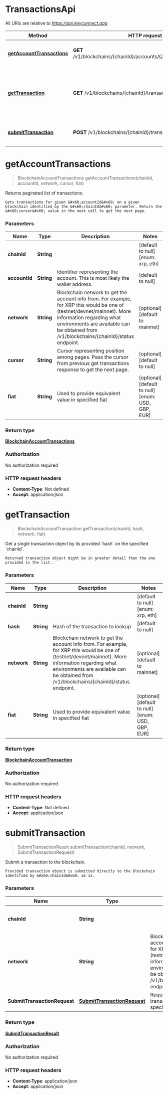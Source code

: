 # TransactionsApi

All URIs are relative to *https://api.keyconnect.app*

Method | HTTP request | Description
------------- | ------------- | -------------
[**getAccountTransactions**](TransactionsApi.md#getAccountTransactions) | **GET** /v1/blockchains/{chainId}/accounts/{accountId}/transactions | Returns paginated list of transactions.
[**getTransaction**](TransactionsApi.md#getTransaction) | **GET** /v1/blockchains/{chainId}/transactions/{hash} | Get a single transaction object by its provided &#x60;hash&#x60; on the specified &#x60;chainId&#x60;.
[**submitTransaction**](TransactionsApi.md#submitTransaction) | **POST** /v1/blockchains/{chainId}/transactions | Submit a transaction to the blockchain.


<a name="getAccountTransactions"></a>
# **getAccountTransactions**
> BlockchainAccountTransactions getAccountTransactions(chainId, accountId, network, cursor, fiat)

Returns paginated list of transactions.

    Gets transactions for given &#x60;accountId&#x60; on a given blockchain identified by the &#x60;chainId&#x60; parameter. Return the &#x60;cursor&#x60; value in the next call to get the next page.

### Parameters

Name | Type | Description  | Notes
------------- | ------------- | ------------- | -------------
 **chainId** | **String**|  | [default to null] [enum: xrp, eth]
 **accountId** | **String**| Identifier representing the account. This is most likely the wallet address. | [default to null]
 **network** | **String**|  Blockchain network to get the account info from. For example, for XRP this would be one of (testnet/devnet/mainnet). More information regarding what environments are available can be obtained from /v1/blockchains/{chainId}/status endpoint.  | [optional] [default to mainnet]
 **cursor** | **String**| Cursor representing position among pages. Pass the cursor from previous get transactions response to get the next page. | [optional] [default to null]
 **fiat** | **String**| Used to provide equivalent value in specified fiat | [optional] [default to null] [enum: USD, GBP, EUR]

### Return type

[**BlockchainAccountTransactions**](../Models/BlockchainAccountTransactions.md)

### Authorization

No authorization required

### HTTP request headers

- **Content-Type**: Not defined
- **Accept**: application/json

<a name="getTransaction"></a>
# **getTransaction**
> BlockchainAccountTransaction getTransaction(chainId, hash, network, fiat)

Get a single transaction object by its provided &#x60;hash&#x60; on the specified &#x60;chainId&#x60;.

    Returned transaction object might be in greater detail than the one provided in the list.

### Parameters

Name | Type | Description  | Notes
------------- | ------------- | ------------- | -------------
 **chainId** | **String**|  | [default to null] [enum: xrp, eth]
 **hash** | **String**| Hash of the transaction to lookup | [default to null]
 **network** | **String**|  Blockchain network to get the account info from. For example, for XRP this would be one of (testnet/devnet/mainnet). More information regarding what environments are available can be obtained from /v1/blockchains/{chainId}/status endpoint.  | [optional] [default to mainnet]
 **fiat** | **String**| Used to provide equivalent value in specified fiat | [optional] [default to null] [enum: USD, GBP, EUR]

### Return type

[**BlockchainAccountTransaction**](../Models/BlockchainAccountTransaction.md)

### Authorization

No authorization required

### HTTP request headers

- **Content-Type**: Not defined
- **Accept**: application/json

<a name="submitTransaction"></a>
# **submitTransaction**
> SubmitTransactionResult submitTransaction(chainId, network, SubmitTransactionRequest)

Submit a transaction to the blockchain.

    Provided transaction object is submitted directly to the blockchain identified by &#x60;chainId&#x60; as is.

### Parameters

Name | Type | Description  | Notes
------------- | ------------- | ------------- | -------------
 **chainId** | **String**|  | [default to null] [enum: xrp, eth]
 **network** | **String**|  Blockchain network to get the account info from. For example, for XRP this would be one of (testnet/devnet/mainnet). More information regarding what environments are available can be obtained from /v1/blockchains/{chainId}/status endpoint.  | [optional] [default to mainnet]
 **SubmitTransactionRequest** | [**SubmitTransactionRequest**](../Models/SubmitTransactionRequest.md)| Request payload containing the transaction to submit to specified &#x60;chainId&#x60;. | [optional]

### Return type

[**SubmitTransactionResult**](../Models/SubmitTransactionResult.md)

### Authorization

No authorization required

### HTTP request headers

- **Content-Type**: application/json
- **Accept**: application/json

